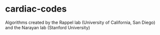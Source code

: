 # cardiac-codes
Algorithms created by the Rappel lab (University of California, San Diego) and the Narayan lab (Stanford University)
